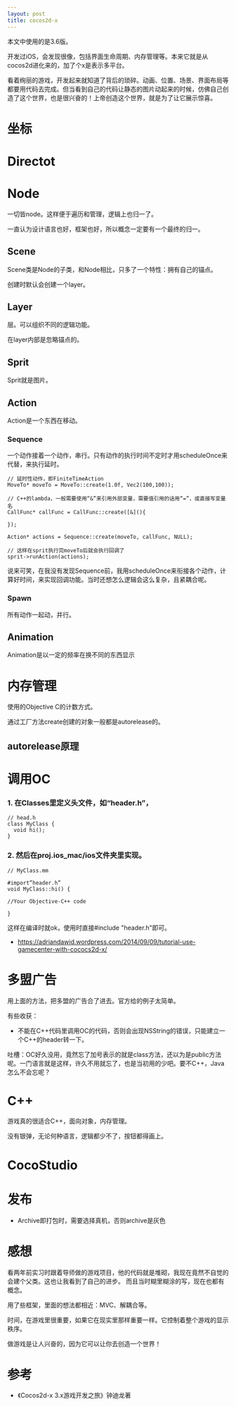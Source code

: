 ```yaml
---
layout: post
title: cocos2d-x
---
```


本文中使用的是3.6版。

开发过iOS，会发现很像，包括界面生命周期、内存管理等。本来它就是从cocos2d进化来的，加了个x是表示多平台。

看着绚丽的游戏，开发起来就知道了背后的琐碎。动画、位置、场景、界面布局等都要用代码去完成。但当看到自己的代码让静态的图片动起来的时候，仿佛自己创造了这个世界，也是很兴奋的！上帝创造这个世界，就是为了让它展示惊喜。

# 坐标

# Directot

# Node
一切皆node。这样便于遍历和管理，逻辑上也归一了。

一直认为设计语言也好，框架也好，所以概念一定要有一个最终的归一。

## Scene
Scene类是Node的子类，和Node相比，只多了一个特性：拥有自己的锚点。

创建时默认会创建一个layer。

## Layer
层。可以组织不同的逻辑功能。

在layer内部是忽略锚点的。

## Sprit
Sprit就是图片。

## Action

Action是一个东西在移动。

### Sequence
一个动作接着一个动作，串行。只有动作的执行时间不定时才用scheduleOnce来代替，来执行延时。

```
// 延时性动作，即FiniteTimeAction
MoveTo* moveTo = MoveTo::create(1.0f, Vec2(100,100));

// C++的lambda，一般需要使用“&”来引用外部变量，需要值引用的话用“=”，或直接写变量名
CallFunc* callFunc = CallFunc::create([&](){

});

Action* actions = Sequence::create(moveTo, callFunc, NULL);

// 这样在sprit执行完moveTo后就会执行回调了
sprit->runAction(actions);

```

说来可笑，在我没有发现Sequence前，我用scheduleOnce来衔接各个动作，计算好时间，来实现回调功能。当时还想怎么逻辑会这么复杂，且紧耦合呢。

### Spawn
所有动作一起动，并行。

## Animation
Animation是以一定的频率在换不同的东西显示

# 内存管理
使用的Objective C的计数方式。

通过工厂方法create创建的对象一般都是autorelease的。

## autorelease原理

# 调用OC

### 1. 在Classes里定义头文件，如“header.h”，

```
// head.h
class MyClass {
  void hi();
}

```

### 2. 然后在**proj.ios_mac/ios**文件夹里实现。

```
// MyClass.mm

#import”header.h”
void MyClass::hi() {

//Your Objective-C++ code

}
```

这样在编译时就ok，使用时直接#include "header.h"即可。

* https://adriandawid.wordpress.com/2014/09/09/tutorial-use-gamecenter-with-cococs2d-x/

# 多盟广告
用上面的方法，把多盟的广告合了进去。官方给的例子太简单。

有些收获：

* 不能在C++代码里调用OC的代码，否则会出现NSString的错误，只能建立一个C++的header转一下。

吐槽：OC好久没用，竟然忘了加号表示的就是class方法，还以为是public方法呢。一门语言就是这样，许久不用就忘了，也是当初用的少吧。要不C++，Java怎么不会忘呢？

# C++
游戏真的很适合C++，面向对象，内存管理。

没有银弹，无论何种语言，逻辑都少不了，按钮都得画上。

# CocoStudio


# 发布

* Archive即打包时，需要选择真机，否则archive是灰色


# 感想
看两年前实习时跟着导师做的游戏项目，他的代码就是堆砌，我现在竟然不自觉的会建个父类。这也让我看到了自己的进步。
而且当时糊里糊涂的写，现在也都有概念。

用了些框架，里面的想法都相近：MVC、解耦合等。

时间，在游戏里很重要，如果它在现实里那样重要一样。它控制着整个游戏的显示秩序。

做游戏是让人兴奋的，因为它可以让你去创造一个世界！

# 参考

* 《Cocos2d-x 3.x游戏开发之旅》钟迪龙著